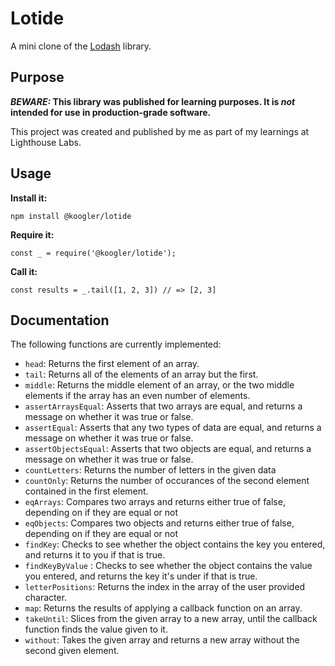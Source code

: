 # Lotide

A mini clone of the [Lodash](https://lodash.com) library.

## Purpose

**_BEWARE:_ This library was published for learning purposes. It is _not_ intended for use in production-grade software.**

This project was created and published by me as part of my learnings at Lighthouse Labs. 

## Usage

**Install it:**

`npm install @koogler/lotide`

**Require it:**

`const _ = require('@koogler/lotide');`

**Call it:**

`const results = _.tail([1, 2, 3]) // => [2, 3]`

## Documentation

The following functions are currently implemented:

* `head`: Returns the first element of an array.
* `tail`: Returns all of the elements of an array but the first.
* `middle`: Returns the middle element of an array, or the two middle elements if
the array has an even number of elements.
* `assertArraysEqual`: Asserts that two arrays are equal, and returns a message
on whether it was true or false.
* `assertEqual`: Asserts that any two types of data are equal, and returns a message
on whether it was true or false.
* `assertObjectsEqual`: Asserts that two objects are equal, and returns a message
on whether it was true or false.
* `countLetters`: Returns the number of letters in the given data
* `countOnly`: Returns the number of occurances of the second element contained in
the first element.
* `eqArrays`: Compares two arrays and returns either true of false, depending on if 
they are equal or not
* `eqObjects`: Compares two objects and returns either true of false, depending on if 
they are equal or not
* `findKey`: Checks to see whether the object contains the key you entered,
and returns it to you if that is true.
* `findKeyByValue` : Checks to see whether the object contains the value you entered,
and returns the key it's under if that is true.
* `letterPositions`: Returns the index in the array of the user provided character.
* `map`: Returns the results of applying a callback function on an array.
* `takeUntil`: Slices from the given array to a new array, until the callback function finds the value given to it.
* `without`: Takes the given array and returns a new array without the second given element.